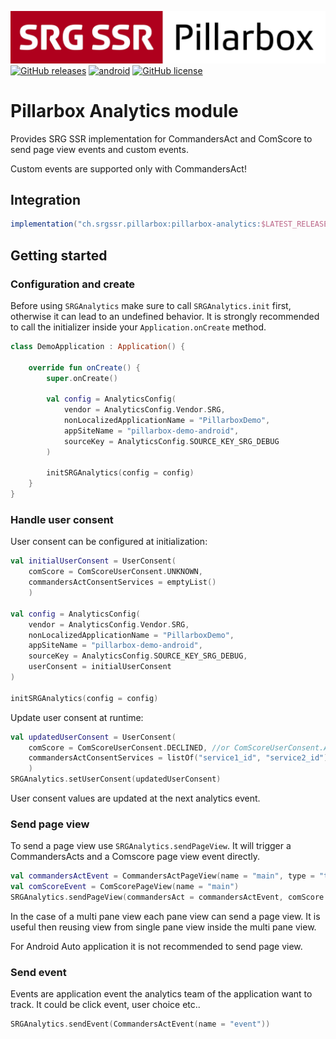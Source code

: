 [![Pillarbox logo](https://github.com/SRGSSR/pillarbox-apple/blob/main/docs/README-images/logo.jpg)](https://github.com/SRGSSR/pillarbox-android)
[![GitHub releases](https://img.shields.io/github/v/release/SRGSSR/pillarbox-android)](https://github.com/SRGSSR/pillarbox-android/releases)
[![android](https://img.shields.io/badge/android-21+-green)](https://github.com/SRGSSR/pillarbox-android)
[![GitHub license](https://img.shields.io/github/license/SRGSSR/pillarbox-android)](https://github.com/SRGSSR/pillarbox-android/blob/main/LICENSE)

# Pillarbox Analytics module

Provides SRG SSR implementation for CommandersAct and ComScore to send page view events and custom events.

Custom events are supported only with CommandersAct!

## Integration

```gradle
implementation("ch.srgssr.pillarbox:pillarbox-analytics:$LATEST_RELEASE_VERSION")
```

## Getting started

### Configuration and create

Before using `SRGAnalytics` make sure to call `SRGAnalytics.init` first, otherwise it can lead to an undefined behavior.
It is strongly recommended to call the initializer inside your `Application.onCreate` method.

```kotlin
class DemoApplication : Application() {

    override fun onCreate() {
        super.onCreate()
        
        val config = AnalyticsConfig(
            vendor = AnalyticsConfig.Vendor.SRG,
            nonLocalizedApplicationName = "PillarboxDemo",
            appSiteName = "pillarbox-demo-android",
            sourceKey = AnalyticsConfig.SOURCE_KEY_SRG_DEBUG
        )
        
        initSRGAnalytics(config = config)
    }
}
```

### Handle user consent
User consent can be configured at initialization:

```kotlin
val initialUserConsent = UserConsent(
    comScore = ComScoreUserConsent.UNKNOWN,
    commandersActConsentServices = emptyList()
    )

val config = AnalyticsConfig(
    vendor = AnalyticsConfig.Vendor.SRG,
    nonLocalizedApplicationName = "PillarboxDemo",
    appSiteName = "pillarbox-demo-android",
    sourceKey = AnalyticsConfig.SOURCE_KEY_SRG_DEBUG,
    userConsent = initialUserConsent
)

initSRGAnalytics(config = config)
```
Update user consent at runtime:
```kotlin
val updatedUserConsent = UserConsent(
    comScore = ComScoreUserConsent.DECLINED, //or ComScoreUserConsent.ACCEPTED
    commandersActConsentServices = listOf("service1_id", "service2_id")
    )
SRGAnalytics.setUserConsent(updatedUserConsent)
```
User consent values are updated at the next analytics event.

### Send page view

To send a page view use `SRGAnalytics.sendPageView`. It will trigger a CommandersActs and a Comscore page view event directly.

```kotlin
val commandersActEvent = CommandersActPageView(name = "main", type = "tbd", levels = listOf("app", "pillarbox"))
val comScoreEvent = ComScorePageView(name = "main")
SRGAnalytics.sendPageView(commandersAct = commandersActEvent, comScore = comScoreEvent)
```

In the case of a multi pane view each pane view can send a page view. It is useful then reusing view from single pane view inside the multi pane view.

For Android Auto application it is not recommended to send page view.

### Send event

Events are application event the analytics team of the application want to track. It could be click event, user choice etc..

```kotlin
SRGAnalytics.sendEvent(CommandersActEvent(name = "event"))
```
